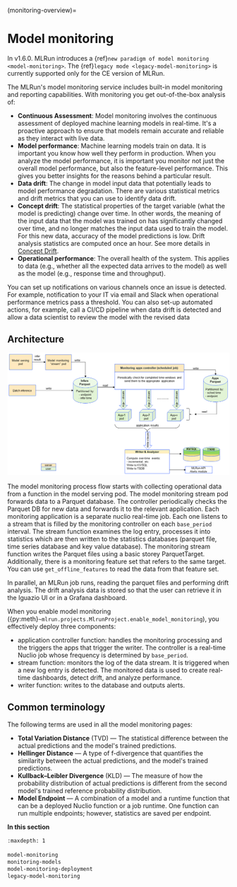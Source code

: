 (monitoring-overview)=

# Model monitoring

In v1.6.0. MLRun introduces a {ref}`new paradigm of model monitoring <model-monitoring>`. 
The {ref}`legacy mode <legacy-model-monitoring>` is currently supported only for the CE version of MLRun.

The MLRun's model monitoring service includes built-in model monitoring and reporting capabilities. With monitoring you get
out-of-the-box analysis of:

- **Continuous Assessment**: Model monitoring involves the continuous assessment of deployed machine learning models in real-time. 
   It's a proactive approach to ensure that models remain accurate and reliable as they interact with live data.
- **Model performance**: Machine learning models train on data. It is important you know how well they perform in production.
  When you analyze the model performance, it is important you monitor not just the overall model performance, but also the
  feature-level performance. This gives you better insights for the reasons behind a particular result.
- **Data drift**: The change in model input data that potentially leads to model performance degradation. There are various
  statistical metrics and drift metrics that you can use to identify data drift.
- **Concept drift**: The statistical properties of the target variable (what the model is predicting) change over time. 
In other words, the meaning of the input data that the model was trained on has significantly changed over time,  and no longer matches the input data used to train the model. For this new data, accuracy of the model predictions is low. Drift analysis statistics are computed once an hour. See more details in <a href="https://www.iguazio.com/glossary/concept-drift/" target="_blank">Concept Drift</a>.
- **Operational performance**: The overall health of the system. This applies to data (e.g., whether all the
  expected data arrives to the model) as well as the model (e.g., response time and throughput). 

You can set up notifications on various channels once an issue is detected. For example, notification
to your IT via email and Slack when operational performance metrics pass a threshold. You can also set-up automated actions, for example,
call a CI/CD pipeline when data drift is detected and allow a data scientist to review the model with the revised data

## Architecture

<img src="../_static/images/model-monitoring.png" width="1100" >

The model monitoring process flow starts with collecting operational data from a function in the model serving pod. The model 
monitoring stream pod forwards data to a Parquet database. 
The controller periodically checks the Parquet DB for new data and forwards it to the relevant application. 
Each monitoring application is a separate nuclio real-time job. Each one listens to a stream that is filled by 
the monitoring controller on each `base_period` interval.
The stream function examines 
the log entry, processes it into statistics which are then written to the statistics databases (parquet file, time series database and key value database). 
The monitoring stream function writes the Parquet files using a basic storey ParquetTarget. Additionally, there is a monitoring feature set that refers 
to the same target. You can use `get_offline_features` to read the data from that feature set. 

In parallel, an MLRun job runs, reading the parquet files and performing drift analysis. The drift analysis data is stored so 
that the user can retrieve it in the Iguazio UI or in a Grafana dashboard.

When you enable model monitoring ({py:meth}`~mlrun.projects.MlrunProject.enable_model_monitoring`), you effectively deploy three components:
- application controller function: handles the monitoring processing and the triggers the apps that trigger the writer. The controller is a real-time Nuclio job whose frequency is determined by `base_period`. 
- stream function: monitors the log of the data stream. It is triggered when a new log entry is detected. The monitored data is used to create real-time dashboards, detect drift, and analyze performance.
- writer function: writes to the database and outputs alerts.

## Common terminology
The following terms are used in all the model monitoring pages:
* **Total Variation Distance** (TVD) &mdash; The statistical difference between the actual predictions and the model's trained predictions.
* **Hellinger Distance** &mdash; A type of f-divergence that quantifies the similarity between the actual predictions, and the model's trained predictions.
* **Kullback–Leibler Divergence** (KLD) &mdash; The measure of how the probability distribution of actual predictions is different from the second model's trained reference probability distribution.
* **Model Endpoint** &mdash; A combination of a model and a runtime function that can be a deployed Nuclio function or a job runtime. One function can run multiple endpoints; however, statistics are saved per endpoint.

**In this section**

```{toctree}
:maxdepth: 1

model-monitoring
monitoring-models
model-monitoring-deployment
legacy-model-monitoring
```
